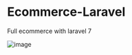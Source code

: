 # Ecommerce-Laravel
Full ecommerce with laravel 7

![image](https://user-images.githubusercontent.com/38864124/186489417-d0328b38-87fb-4ef2-970e-8cce4470b3de.png)
